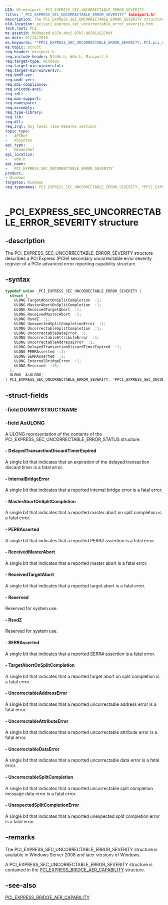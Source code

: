 ```yaml
---
UID: NS:miniport._PCI_EXPRESS_SEC_UNCORRECTABLE_ERROR_SEVERITY
title: "_PCI_EXPRESS_SEC_UNCORRECTABLE_ERROR_SEVERITY" (miniport.h)
description: The PCI_EXPRESS_SEC_UNCORRECTABLE_ERROR_SEVERITY structure describes a PCI Express (PCIe) secondary uncorrectable error severity register of a PCIe advanced error reporting capability structure.
old-location: pci\pci_express_sec_uncorrectable_error_severity.htm
tech.root: PCI
ms.assetid: b00aeced-037b-4bc5-97b7-96501262700f
ms.date: 02/24/2018
ms.keywords: "*PPCI_EXPRESS_SEC_UNCORRECTABLE_ERROR_SEVERITY, PCI.pci_express_sec_uncorrectable_error_severity, PCI_EXPRESS_SEC_UNCORRECTABLE_ERROR_SEVERITY, PCI_EXPRESS_SEC_UNCORRECTABLE_ERROR_SEVERITY union [Buses], PPCI_EXPRESS_SEC_UNCORRECTABLE_ERROR_SEVERITY, PPCI_EXPRESS_SEC_UNCORRECTABLE_ERROR_SEVERITY union pointer [Buses], _PCI_EXPRESS_SEC_UNCORRECTABLE_ERROR_SEVERITY, pci_struct_94eb07f5-9b90-414b-a331-075c61f507a4.xml, wdm/PCI_EXPRESS_SEC_UNCORRECTABLE_ERROR_SEVERITY, wdm/PPCI_EXPRESS_SEC_UNCORRECTABLE_ERROR_SEVERITY"
ms.topic: struct
req.header: miniport.h
req.include-header: Ntddk.h, Wdm.h, Miniport.h
req.target-type: Windows
req.target-min-winverclnt:
req.target-min-winversvr:
req.kmdf-ver:
req.umdf-ver:
req.ddi-compliance:
req.unicode-ansi:
req.idl:
req.max-support:
req.namespace:
req.assembly:
req.type-library:
req.lib:
req.dll:
req.irql: Any level (see Remarks section)
topic_type:
-	APIRef
-	kbSyntax
api_type:
-	HeaderDef
api_location:
-	wdm.h
api_name:
-	PCI_EXPRESS_SEC_UNCORRECTABLE_ERROR_SEVERITY
product:
- Windows
targetos: Windows
req.typenames: PCI_EXPRESS_SEC_UNCORRECTABLE_ERROR_SEVERITY, *PPCI_EXPRESS_SEC_UNCORRECTABLE_ERROR_SEVERITY
---
```


# _PCI_EXPRESS_SEC_UNCORRECTABLE_ERROR_SEVERITY structure


## -description


The PCI_EXPRESS_SEC_UNCORRECTABLE_ERROR_SEVERITY structure describes a PCI Express (PCIe) secondary uncorrectable error severity register of a PCIe advanced error reporting capability structure.


## -syntax


```cpp
typedef union _PCI_EXPRESS_SEC_UNCORRECTABLE_ERROR_SEVERITY {
  struct {
    ULONG TargetAbortOnSplitCompletion  :1;
    ULONG MasterAbortOnSplitCompletion  :1;
    ULONG ReceivedTargetAbort  :1;
    ULONG ReceivedMasterAbort  :1;
    ULONG RsvdZ  :1;
    ULONG UnexpectedSplitCompletionError  :1;
    ULONG UncorrectableSplitCompletion  :1;
    ULONG UncorrectableDataError  :1;
    ULONG UncorrectableAttributeError  :1;
    ULONG UncorrectableAddressError  :1;
    ULONG DelayedTransactionDiscardTimerExpired  :1;
    ULONG PERRAsserted  :1;
    ULONG SERRAsserted  :1;
    ULONG InternalBridgeError  :1;
    ULONG Reserved  :18;
  };
  ULONG  AsULONG;
} PCI_EXPRESS_SEC_UNCORRECTABLE_ERROR_SEVERITY, *PPCI_EXPRESS_SEC_UNCORRECTABLE_ERROR_SEVERITY;
```


## -struct-fields




### -field DUMMYSTRUCTNAME




### -field AsULONG

A ULONG representation of the contents of the PCI_EXPRESS_SEC_UNCORRECTABLE_ERROR_STATUS structure.


#### - DelayedTransactionDiscardTimerExpired

A single bit that indicates that an expiration of the delayed transaction discard timer is a fatal error.


#### - InternalBridgeError

A single bit that indicates that a reported internal bridge error is a fatal error.


#### - MasterAbortOnSplitCompletion

A single bit that indicates that a reported master abort on split completion is a fatal error.


#### - PERRAsserted

A single bit that indicates that a reported PERR# assertion is a fatal error.


#### - ReceivedMasterAbort

A single bit that indicates that a reported master abort is a fatal error.


#### - ReceivedTargetAbort

A single bit that indicates that a reported target abort is a fatal error.


#### - Reserved

Reserved for system use.


#### - RsvdZ

Reserved for system use.


#### - SERRAsserted

A single bit that indicates that a reported SERR# assertion is a fatal error.


#### - TargetAbortOnSplitCompletion

A single bit that indicates that a reported target abort on split completion is a fatal error.


#### - UncorrectableAddressError

A single bit that indicates that a reported uncorrectable address error is a fatal error.


#### - UncorrectableAttributeError

A single bit that indicates that a reported uncorrectable attribute error is a fatal error.


#### - UncorrectableDataError

A single bit that indicates that a reported uncorrectable data error is a fatal error.


#### - UncorrectableSplitCompletion

A single bit that indicates that a reported uncorrectable split completion message data error is a fatal error.


#### - UnexpectedSplitCompletionError

A single bit that indicates that a reported unexpected split completion error is a fatal error.


## -remarks



The PCI_EXPRESS_SEC_UNCORRECTABLE_ERROR_SEVERITY structure is available in Windows Server 2008 and later versions of Windows.

A PCI_EXPRESS_SEC_UNCORRECTABLE_ERROR_SEVERITY structure is contained in the <a href="https://msdn.microsoft.com/library/windows/hardware/ff537458">PCI_EXPRESS_BRIDGE_AER_CAPABILITY</a> structure.




## -see-also

<a href="https://msdn.microsoft.com/library/windows/hardware/ff537458">PCI_EXPRESS_BRIDGE_AER_CAPABILITY</a>



 

 


